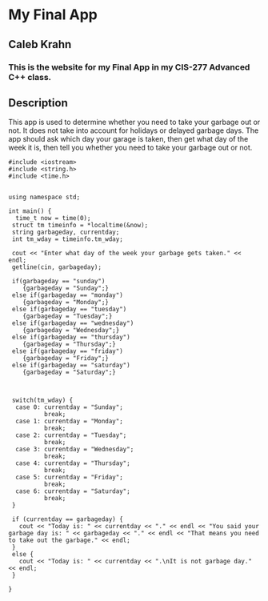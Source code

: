 # My Final App
## Caleb Krahn

### This is the website for my Final App in my CIS-277 Advanced C++ class.

## Description
This app is used to determine whether you need to take your garbage out or not. It does not take into account for holidays or delayed garbage days. The app should ask which day your garage is taken, then get what day of the week it is, then tell you whether you need to take your garbage out or not.
  
  
```
#include <iostream>  
#include <string.h>  
#include <time.h>  
  
  
using namespace std;  
  
int main() {  
  time_t now = time(0);  
 struct tm timeinfo = *localtime(&now);  
 string garbageday, currentday;  
 int tm_wday = timeinfo.tm_wday;  
   
 cout << "Enter what day of the week your garbage gets taken." << endl;  
 getline(cin, garbageday);  
   
 if(garbageday == "sunday")  
    {garbageday = "Sunday";}  
 else if(garbageday == "monday")  
    {garbageday = "Monday";}  
 else if(garbageday == "tuesday")  
    {garbageday = "Tuesday";}  
 else if(garbageday == "wednesday")  
    {garbageday = "Wednesday";}  
 else if(garbageday == "thursday")  
    {garbageday = "Thursday";}  
 else if(garbageday == "friday")  
    {garbageday = "Friday";}  
 else if(garbageday == "saturday")  
    {garbageday = "Saturday";}  
  
  
   
 switch(tm_wday) {  
  case 0: currentday = "Sunday";  
          break;  
  case 1: currentday = "Monday";  
          break;  
  case 2: currentday = "Tuesday";  
          break;  
  case 3: currentday = "Wednesday";  
          break;  
  case 4: currentday = "Thursday";  
          break;  
  case 5: currentday = "Friday";  
          break;  
  case 6: currentday = "Saturday";  
          break;  
 }  
   
 if (currentday == garbageday) {  
   cout << "Today is: " << currentday << "." << endl << "You said your garbage day is: " << garbageday << "." << endl << "That means you need to take out the garbage." << endl;  
 }  
 else {  
   cout << "Today is: " << currentday << ".\nIt is not garbage day." << endl;  
 }  
   
}  
```
